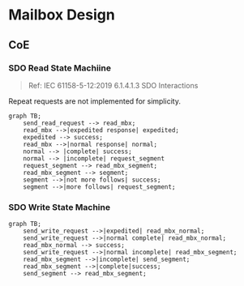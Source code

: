 # Mailbox Design

## CoE

### SDO Read State Machiine

> Ref: IEC 61158-5-12:2019 6.1.4.1.3 SDO Interactions

Repeat requests are not implemented for simplicity.

```mermaid
graph TB;
    send_read_request --> read_mbx;
    read_mbx -->|expedited response| expedited;
    expedited --> success;
    read_mbx -->|normal response| normal;
    normal --> |complete| success;
    normal --> |incomplete| request_segment
    request_segment --> read_mbx_segment;
    read_mbx_segment --> segment;
    segment -->|not more follows| success;
    segment -->|more follows| request_segment; 
```

### SDO Write State Machine

```mermaid
graph TB;  
    send_write_request -->|expedited| read_mbx_normal;
    send_write_request -->|normal complete| read_mbx_normal;
    read_mbx_normal --> success;
    send_write_request -->|normal incomplete| read_mbx_segment;
    read_mbx_segment -->|incomplete| send_segment;
    read_mbx_segment -->|complete|success;
    send_segment --> read_mbx_segment;

```
